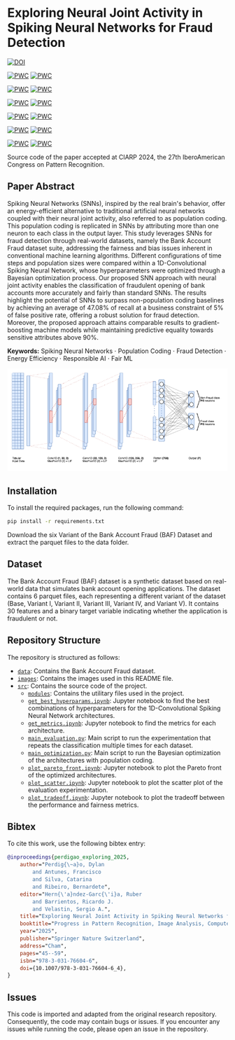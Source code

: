 # Exploring Neural Joint Activity in Spiking Neural Networks for Fraud Detection

[![DOI](https://zenodo.org/badge/DOI/10.5281/zenodo.13546087.svg)](https://doi.org/10.5281/zenodo.13546087) 

[![PWC](https://img.shields.io/endpoint.svg?url=https://paperswithcode.com/badge/exploring-neural-joint-activity-in-spiking/fairness-on-baf-base)](https://paperswithcode.com/sota/fairness-on-baf-base?p=exploring-neural-joint-activity-in-spiking)
[![PWC](https://img.shields.io/endpoint.svg?url=https://paperswithcode.com/badge/exploring-neural-joint-activity-in-spiking/fraud-detection-on-baf-base)](https://paperswithcode.com/sota/fraud-detection-on-baf-base?p=exploring-neural-joint-activity-in-spiking)

[![PWC](https://img.shields.io/endpoint.svg?url=https://paperswithcode.com/badge/exploring-neural-joint-activity-in-spiking/fairness-on-baf-variant-i)](https://paperswithcode.com/sota/fairness-on-baf-variant-i?p=exploring-neural-joint-activity-in-spiking)
[![PWC](https://img.shields.io/endpoint.svg?url=https://paperswithcode.com/badge/exploring-neural-joint-activity-in-spiking/fraud-detection-on-baf-variant-i)](https://paperswithcode.com/sota/fraud-detection-on-baf-variant-i?p=exploring-neural-joint-activity-in-spiking)

[![PWC](https://img.shields.io/endpoint.svg?url=https://paperswithcode.com/badge/exploring-neural-joint-activity-in-spiking/fraud-detection-on-baf-variant-ii)](https://paperswithcode.com/sota/fraud-detection-on-baf-variant-ii?p=exploring-neural-joint-activity-in-spiking)
[![PWC](https://img.shields.io/endpoint.svg?url=https://paperswithcode.com/badge/exploring-neural-joint-activity-in-spiking/fairness-on-baf-variant-ii)](https://paperswithcode.com/sota/fairness-on-baf-variant-ii?p=exploring-neural-joint-activity-in-spiking)

[![PWC](https://img.shields.io/endpoint.svg?url=https://paperswithcode.com/badge/exploring-neural-joint-activity-in-spiking/fraud-detection-on-baf-variant-iii)](https://paperswithcode.com/sota/fraud-detection-on-baf-variant-iii?p=exploring-neural-joint-activity-in-spiking)
[![PWC](https://img.shields.io/endpoint.svg?url=https://paperswithcode.com/badge/exploring-neural-joint-activity-in-spiking/fairness-on-baf-variant-iii)](https://paperswithcode.com/sota/fairness-on-baf-variant-iii?p=exploring-neural-joint-activity-in-spiking)

[![PWC](https://img.shields.io/endpoint.svg?url=https://paperswithcode.com/badge/exploring-neural-joint-activity-in-spiking/fairness-on-baf-variant-iv)](https://paperswithcode.com/sota/fairness-on-baf-variant-iv?p=exploring-neural-joint-activity-in-spiking)
[![PWC](https://img.shields.io/endpoint.svg?url=https://paperswithcode.com/badge/exploring-neural-joint-activity-in-spiking/fraud-detection-on-baf-variant-iv)](https://paperswithcode.com/sota/fraud-detection-on-baf-variant-iv?p=exploring-neural-joint-activity-in-spiking)

[![PWC](https://img.shields.io/endpoint.svg?url=https://paperswithcode.com/badge/exploring-neural-joint-activity-in-spiking/fraud-detection-on-baf-variant-v)](https://paperswithcode.com/sota/fraud-detection-on-baf-variant-v?p=exploring-neural-joint-activity-in-spiking)
[![PWC](https://img.shields.io/endpoint.svg?url=https://paperswithcode.com/badge/exploring-neural-joint-activity-in-spiking/fairness-on-baf-variant-v)](https://paperswithcode.com/sota/fairness-on-baf-variant-v?p=exploring-neural-joint-activity-in-spiking)


Source code of the paper accepted at CIARP 2024, the 27th IberoAmerican Congress on Pattern Recognition. 

## Paper Abstract
Spiking Neural Networks (SNNs), inspired by the real brain's behavior, offer an energy-efficient alternative to traditional artificial neural networks coupled with their neural joint activity, also referred to as population coding. This population coding is replicated in SNNs by attributing more than one neuron to each class in the output layer. This study leverages SNNs for fraud detection through real-world datasets, namely the Bank Account Fraud dataset suite, addressing the fairness and bias issues inherent in conventional machine learning algorithms. Different configurations of time steps and population sizes were compared within a 1D-Convolutional Spiking Neural Network, whose hyperparameters were optimized through a Bayesian optimization process.
Our proposed SNN approach with neural joint activity enables the classification of fraudulent opening of bank accounts more accurately and fairly than standard SNNs. The results highlight the potential of SNNs to surpass non-population coding baselines by achieving an average of 47.08% of recall at a business constraint of 5% of false positive rate, offering a robust solution for fraud detection. Moreover, the proposed approach attains comparable results to gradient-boosting machine models while maintaining predictive equality towards sensitive attributes above 90%.

**Keywords:** Spiking Neural Networks $\cdot$ Population Coding $\cdot$ Fraud Detection $\cdot$ Energy Efficiency $\cdot$ Responsible AI $\cdot$ Fair ML

![Convolutional Spiking Neural Network Architecture](./images/csnnpc.png)

## Installation

To install the required packages, run the following command:
```bash
pip install -r requirements.txt
```
Download the six Variant of the Bank Account Fraud (BAF) Dataset and extract the parquet files to the data folder.

## Dataset

The Bank Account Fraud (BAF) dataset is a synthetic dataset based on real-world data that simulates bank account opening applications. The dataset contains 6 parquet files, each representing a different variant of the dataset (Base, Variant I, Variant II, Variant III, Variant IV, and Variant V). It contains 30 features and a binary target variable indicating whether the application is fraudulent or not.

## Repository Structure

The repository is structured as follows:
- [`data`](./data/README.md): Contains the Bank Account Fraud dataset.
- [`images`](./images): Contains the images used in this README file.
- [`src`](./src): Contains the source code of the project.
    - [`modules`](./src/modules): Contains the utilitary files used in the project.
    - [`get_best_hyperparams.ipynb`](./src/get_best_hyperparams.ipynb): Jupyter notebook to find the best combinations of hyperparameters for the 1D-Convolutional Spiking Neural Network architectures.
    - [`get_metrics.ipynb`](./src/get_metrics.ipynb): Jupyter notebook to find the metrics for each architecture.
    - [`main_evaluation.py`](./src/main_evaluation.py): Main script to run the experimentation that repeats the classification multiple times for each dataset.
    - [`main_optimization.py`](./src/main_optimization.py): Main script to run the Bayesian optimization of the architectures with population coding.
    - [`plot_pareto_front.ipynb`](./src/plot_pareto_front.ipynb): Jupyter notebook to plot the Pareto front of the optimized architectures.
    - [`plot_scatter.ipynb`](./src/plot_scatter.ipynb): Jupyter notebook to plot the scatter plot of the evaluation experimentation.
    - [`plot_tradeoff.ipynb`](./src/plot_tradeoff.ipynb): Jupyter notebook to plot the tradeoff between the performance and fairness metrics.

## Bibtex

To cite this work, use the following bibtex entry:
```bibtex
@inproceedings{perdigao_exploring_2025,
    author="Perdig{\~a}o, Dylan
        and Antunes, Francisco
        and Silva, Catarina
        and Ribeiro, Bernardete",
    editor="Hern{\'a}ndez-Garc{\'i}a, Ruber
        and Barrientos, Ricardo J.
        and Velastin, Sergio A.",
    title="Exploring Neural Joint Activity in Spiking Neural Networks for Fraud Detection",
    booktitle="Progress in Pattern Recognition, Image Analysis, Computer Vision, and Applications",
    year="2025",
    publisher="Springer Nature Switzerland",
    address="Cham",
    pages="45--59",
    isbn="978-3-031-76604-6",
    doi={10.1007/978-3-031-76604-6_4},
}
```

## Issues

This code is imported and adapted from the original research repository. Consequently, the code may contain bugs or issues.
If you encounter any issues while running the code, please open an issue in the repository.

